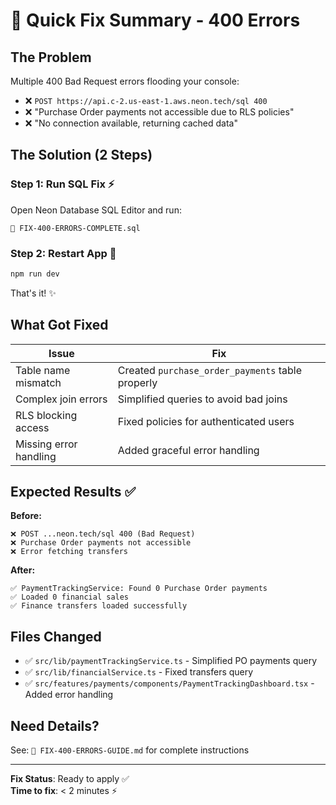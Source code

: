 # 🎯 Quick Fix Summary - 400 Errors

## The Problem
Multiple 400 Bad Request errors flooding your console:
- ❌ `POST https://api.c-2.us-east-1.aws.neon.tech/sql 400`
- ❌ "Purchase Order payments not accessible due to RLS policies"
- ❌ "No connection available, returning cached data"

## The Solution (2 Steps)

### Step 1: Run SQL Fix ⚡
Open Neon Database SQL Editor and run:
```
🔧 FIX-400-ERRORS-COMPLETE.sql
```

### Step 2: Restart App 🔄
```bash
npm run dev
```

That's it! ✨

## What Got Fixed

| Issue | Fix |
|-------|-----|
| Table name mismatch | Created `purchase_order_payments` table properly |
| Complex join errors | Simplified queries to avoid bad joins |
| RLS blocking access | Fixed policies for authenticated users |
| Missing error handling | Added graceful error handling |

## Expected Results ✅

**Before:**
```
❌ POST ...neon.tech/sql 400 (Bad Request)
❌ Purchase Order payments not accessible
❌ Error fetching transfers
```

**After:**
```
✅ PaymentTrackingService: Found 0 Purchase Order payments
✅ Loaded 0 financial sales
✅ Finance transfers loaded successfully
```

## Files Changed
- ✅ `src/lib/paymentTrackingService.ts` - Simplified PO payments query
- ✅ `src/lib/financialService.ts` - Fixed transfers query
- ✅ `src/features/payments/components/PaymentTrackingDashboard.tsx` - Added error handling

## Need Details?
See: `🎯 FIX-400-ERRORS-GUIDE.md` for complete instructions

---
**Fix Status**: Ready to apply ✅  
**Time to fix**: < 2 minutes ⚡

